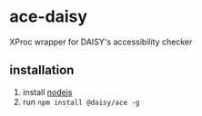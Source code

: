 # ace-daisy
XProc wrapper for DAISY's accessibility checker

## installation

1. install [nodejs](https://nodejs.org/en/download/)
2. run `npm install @daisy/ace -g`

